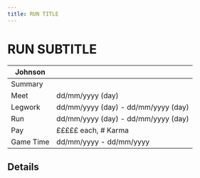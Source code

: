 ```yaml
---
title: RUN TITLE
---
```


# RUN SUBTITLE

| Johnson   |                                     |
| --------- | ----------------------------------- |
| Summary   |                                     |
| Meet      | dd/mm/yyyy (day)                    |
| Legwork   | dd/mm/yyyy (day) - dd/mm/yyyy (day) |
| Run       | dd/mm/yyyy (day) - dd/mm/yyyy (day) |
| Pay       | £££££ each, # Karma                 |
| Game Time | dd/mm/yyyy - dd/mm/yyyy             |

## Details
